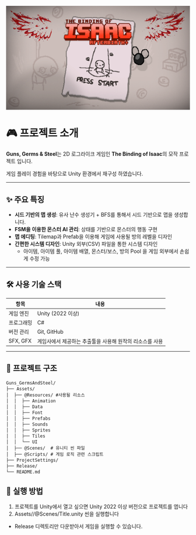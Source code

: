 ![thumbnail](Assets/Guns_GermsAndSteel_Thumbnail.png)


# 🎮 프로젝트 소개

**Guns, Germs & Steel**는 2D 로그라이크 게임인 **The Binding of Isaac**의 모작 프로젝트 입니다.

게임 플레이 경험을 바탕으로 Unity 환경에서 재구성 하였습니다.

---

## ✨ 주요 특징

-  **시드 기반의 맵 생성**: 유사 난수 생성기 + BFS를 통해서 시드 기반으로 맵을 생성합니다.  
-  **FSM을 이용한 몬스터 AI 관리**: 상태를 기반으로 몬스터의 행동 구현
-  **맵 에디팅**:  Tilemap과 Prefab을 이용해 게임에 사용될 방의 레벨을 디자인
-  **간편한 시스템 디자인**:  Unity 외부(CSV) 파일을 통한 시스템 디자인
    - 아이템, 아이템 풀, 아이템 배열, 몬스터/보스,  방의 Pool 을 게임 외부에서 손쉽게 수정 가능
---

## 🛠️ 사용 기술 스택

| 항목       | 내용                     |
|------------|--------------------------|
| 게임 엔진   | Unity (2022 이상)        |
| 프로그래밍 | C#                       |
| 버전 관리   | Git, GitHub              |
| SFX, GFX   | 게임사에서 제공하는 추출툴을 사용해 원작의 리소스를 사용 |

---

## 📁 프로젝트 구조
```
Guns_GermsAndSteel/
├── Assets/ 
│  ├── @Resources/ #사용될 리소스
│  │  ├── Animation
│  │  ├── Data
│  │  ├── Font
│  │  ├── Prefabs
│  │  ├── Sounds
│  │  ├── Sprites
│  │  ├── Tiles
│  │  └── UI
│  ├── @Scenes/  # 유니티 씬 파일
│  ├── @Scripts/ # 게임 로직 관련 스크립트
├── ProjectSettings/
├── Release/
└── README.md
```
## 🚀 실행 방법

1. 프로젝트를 Unity에서 열고 싶으면 Unity 2022 이상 버전으로 프로젝트를 엽니다
2. Assets//@Scenes/Title.unity 씬을 실행합니다
- Release 디렉토리만 다운받아서 게임을 실행할 수 있습니다.
